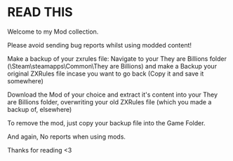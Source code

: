 # READ THIS
Welcome to my Mod collection. 

Please avoid sending bug reports whilst using modded content!

Make a backup of your zxrules file:
Navigate to your They are Billions folder (\Steam\steamapps\Common\They are Billions\) and make a Backup your original ZXRules file incase you want to go back (Copy it and save it somewhere)

Download the Mod of your choice and extract it's content into your They are Billions folder, overwriting your old ZXRules file (which you made a backup of, elsewhere)

To remove the mod, just copy your backup file into the Game Folder.

And again, No reports when using mods.

Thanks for reading <3


